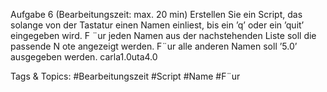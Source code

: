 Aufgabe 6 (Bearbeitungszeit: max. 20 min)
Erstellen Sie ein Script, das solange von der Tastatur einen Namen einliest, bis ein ’q’ oder ein ’quit’
eingegeben wird. F ¨ur jeden Namen aus der nachstehenden Liste soll die passende N ote angezeigt werden.
F¨ur alle anderen Namen soll ’5.0’ ausgegeben werden.
carla1.0uta4.0

   Tags & Topics:
   #Bearbeitungszeit
   #Script
   #Name
   #F¨ur